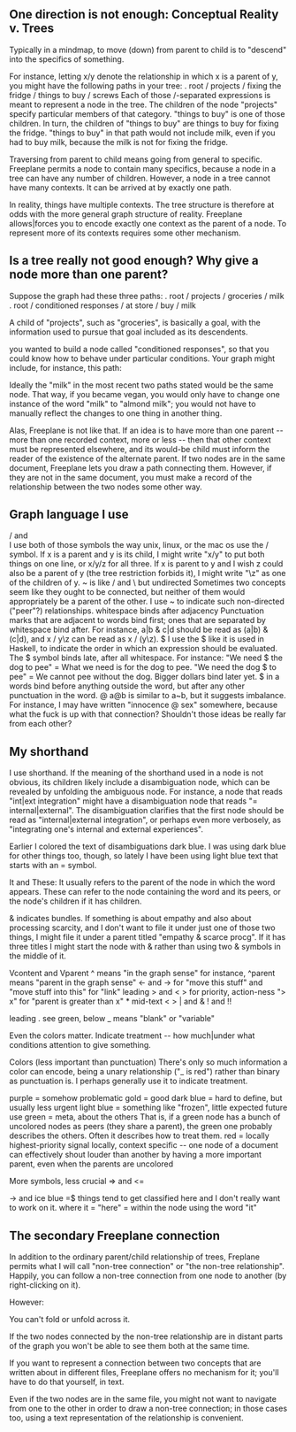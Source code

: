One direction is not enough: Conceptual Reality v. Trees
--------------------------------------------------------
Typically in a mindmap, to move (down) from parent to child is to "descend" into the specifics of something. 

For instance, letting x/y denote the relationship in which x is a parent of y, you might have the following paths in your tree:
.       root / projects / fixing the fridge / things to buy / screws
Each of those /-separated expressions is meant to represent a node in the tree. The children of the node "projects" specify particular members of that category. "things to buy" is one of those children. In turn, the children of "things to buy" are things to buy for fixing the fridge. "things to buy" in that path would not include milk, even if you had to buy milk, because the milk is not for fixing the fridge.

Traversing from parent to child means going from general to specific. Freeplane permits a node to contain many specifics, because a node in a tree can have any number of children. However, a node in a tree cannot have many contexts. It can be arrived at by exactly one path.

In reality, things have multiple contexts. The tree structure is therefore at odds with the more general graph structure of reality. Freeplane allows|forces you to encode exactly one context as the parent of a node. To represent more of its contexts requires some other mechanism.

Is a tree really not good enough? Why give a node more than one parent?
-----------------------------------------------------------------------
Suppose the graph had these three paths:
.       root / projects / groceries / milk
.       root / conditioned responses / at store / buy / milk

A child of "projects", such as "groceries", is basically a goal, with the information used to pursue that goal included as its descendents.

you wanted to build a node called "conditioned responses", so that you could know how to behave under particular conditions. Your graph might include, for instance, this path:

Ideally the "milk" in the most recent two paths stated would be the same node. That way, if you became vegan, you would only have to change one instance of the word "milk" to "almond milk"; you would not have to manually reflect the changes to one thing in another thing.

Alas, Freeplane is not like that. If an idea is to have more than one parent -- more than one recorded context, more or less -- then that other context must be represented elsewhere, and its would-be child must inform the reader of the existence of the alternate parent. If two nodes are in the same document, Freeplane lets you draw a path connecting them. However, if they are not in the same document, you must make a record of the relationship between the two nodes some other way.

Graph language I use
--------------------
  / and \
    I use both of those symbols the way unix, linux, or the mac os use the / symbol. If x is a parent and y is its child, I might write "x/y" to put both things on one line, or x/y/z for all three. If x is parent to y and I wish z could also be a parent of y (the tree restriction forbids it), I might write "\z" as one of the children of y.
  ~ is like / and \ but undirected
    Sometimes two concepts seem like they ought to be connected, but neither of them would appropriately be a parent of the other. I use ~ to indicate such non-directed ("peer"?) relationships.
  whitespace binds after adjacency
    Punctuation marks that are adjacent to words bind first; ones that are separated by whitespace bind after. For instance, a|b & c|d should be read as (a|b) & (c|d), and x / y\z can be read as x / (y\z).
  $
    I use the $ like it is used in Haskell, to indicate the order in which an expression should be evaluated. The $ symbol binds late, after all whitespace. For instance:
      "We need $ the dog to pee" = What we need is for the dog to pee.
      "We need the dog $ to pee" = We cannot pee without the dog.
    Bigger dollars bind later yet.
    $ in a words bind before anything outside the word, but after any other punctuation in the word.
  @
    a@b is similar to a~b, but it suggests imbalance. For instance, I may have written "innocence @ sex" somewhere, because what the fuck is up with that connection? Shouldn't those ideas be really far from each other?



My shorthand
------------
I use shorthand. If the meaning of the shorthand used in a node is not obvious, its children likely include a disambiguation node, which can be revealed by unfolding the ambiguous node. For instance, a node that reads "int|ext integration" might have a disambiguation node that reads "= internal|external". The disambiguation clarifies that the first node should be read as "internal|external integration", or perhaps even more verbosely, as "integrating one's internal and external experiences".

Earlier I colored the text of disambiguations dark blue. I was using dark blue for other things too, though, so lately I have been using light blue text that starts with an = symbol.




It and These: It usually refers to the parent of the node in which the word appears. These can refer to the node containing the word and its peers, or the node's children if it has children.

& indicates bundles. If something is about empathy and also about processing scarcity, and I don't want to file it under just one of those two things, I might file it under a parent titled "empathy & scarce procg". If it has three titles I might start the node with & rather than using two & symbols in the middle of it.

  Vcontent and Vparent
  ^ means "in the graph sense"
    for instance, ^parent means "parent in the graph sense"
  <- and ->
    for "move this stuff" and "move stuff into this"
    for "link"
  leading > and <
    > for priority, action-ness
    "> x" for "parent is greater than x"
  *
  mid-text < > | and &
  ! and !!

leading .
  see green, below
_ means "blank" or "variable"

Even the colors matter.
  Indicate treatment -- how much|under what conditions attention to give something.

Colors (less important than punctuation)
  There's only so much information a color can encode, being a unary relationship ("_ is red") rather than binary as punctuation is. I perhaps generally use it to indicate treatment.

  purple = somehow problematic
  gold = good
  dark blue = hard to define, but usually less urgent
  light blue = something like "frozen", little expected future use
  green = meta, about the others
    That is, if a green node has a bunch of uncolored nodes as peers (they share a parent), the green one probably describes the others. Often it describes how to treat them.
  red = locally highest-priority signal
    locally, context specific -- one node of a document can effectively shout louder than another by having a more important parent, even when the parents are uncolored

More symbols, less crucial
  => and <=

-> and ice blue =$ things tend to get classified here and I don't really want to work on it.
  where it = "here" = within the node using the word "it"

The secondary Freeplane connection
----------------------------------
In addition to the ordinary parent/child relationship of trees, Freplane permits what I will call "non-tree connection" or "the non-tree relationship". Happily, you can follow a non-tree connection from one node to another (by right-clicking on it).

However:

You can't fold or unfold across it.

If the two nodes connected by the non-tree relationship are in distant parts of the graph you won't be able to see them both at the same time.

If you want to represent a connection between two concepts that are written about in different files, Freeplane offers no mechanism for it; you'll have to do that yourself, in text.

Even if the two nodes are in the same file, you might not want to navigate from one to the other in order to draw a non-tree connection; in those cases too, using a text representation of the relationship is convenient.

